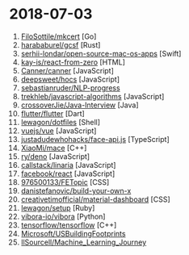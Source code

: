 # 2018-07-03

1. [FiloSottile/mkcert](https://github.com/FiloSottile/mkcert) [Go]
2. [harababurel/gcsf](https://github.com/harababurel/gcsf) [Rust]
3. [serhii-londar/open-source-mac-os-apps](https://github.com/serhii-londar/open-source-mac-os-apps) [Swift]
4. [kay-is/react-from-zero](https://github.com/kay-is/react-from-zero) [HTML]
5. [Canner/canner](https://github.com/Canner/canner) [JavaScript]
6. [deepsweet/hocs](https://github.com/deepsweet/hocs) [JavaScript]
7. [sebastianruder/NLP-progress](https://github.com/sebastianruder/NLP-progress) 
8. [trekhleb/javascript-algorithms](https://github.com/trekhleb/javascript-algorithms) [JavaScript]
9. [crossoverJie/Java-Interview](https://github.com/crossoverJie/Java-Interview) [Java]
10. [flutter/flutter](https://github.com/flutter/flutter) [Dart]
11. [lewagon/dotfiles](https://github.com/lewagon/dotfiles) [Shell]
12. [vuejs/vue](https://github.com/vuejs/vue) [JavaScript]
13. [justadudewhohacks/face-api.js](https://github.com/justadudewhohacks/face-api.js) [TypeScript]
14. [XiaoMi/mace](https://github.com/XiaoMi/mace) [C++]
15. [ry/deno](https://github.com/ry/deno) [JavaScript]
16. [callstack/linaria](https://github.com/callstack/linaria) [JavaScript]
17. [facebook/react](https://github.com/facebook/react) [JavaScript]
18. [976500133/FETopic](https://github.com/976500133/FETopic) [CSS]
19. [danistefanovic/build-your-own-x](https://github.com/danistefanovic/build-your-own-x) 
20. [creativetimofficial/material-dashboard](https://github.com/creativetimofficial/material-dashboard) [CSS]
21. [lewagon/setup](https://github.com/lewagon/setup) [Ruby]
22. [vibora-io/vibora](https://github.com/vibora-io/vibora) [Python]
23. [tensorflow/tensorflow](https://github.com/tensorflow/tensorflow) [C++]
24. [Microsoft/USBuildingFootprints](https://github.com/Microsoft/USBuildingFootprints) 
25. [llSourcell/Machine_Learning_Journey](https://github.com/llSourcell/Machine_Learning_Journey) 
